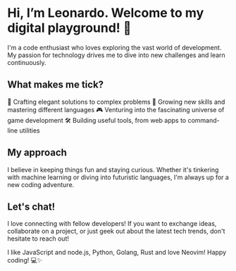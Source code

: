 # Hi, I’m Leonardo. Welcome to my digital playground! 👋

I'm a code enthusiast who loves exploring the vast world of development. My passion for technology drives me to dive into new challenges and learn continuously.

## What makes me tick?

🚀 Crafting elegant solutions to complex problems
🌱 Growing new skills and mastering different languages
🎮 Venturing into the fascinating universe of game development
🛠️ Building useful tools, from web apps to command-line utilities

## My approach

I believe in keeping things fun and staying curious. Whether it's tinkering with machine learning or diving into futuristic languages, I'm always up for a new coding adventure.

## Let's chat!

I love connecting with fellow developers! If you want to exchange ideas, collaborate on a project, or just geek out about the latest tech trends, don't hesitate to reach out!

I like JavaScript and node.js, Python, Golang, Rust and love Neovim!
Happy coding! 💻✨

<!---
Ky210299/Ky210299 is a ✨ special ✨ repository because its `README.md` (this file) appears on your GitHub profile.
You can click the Preview link to take a look at your changes.
--->
